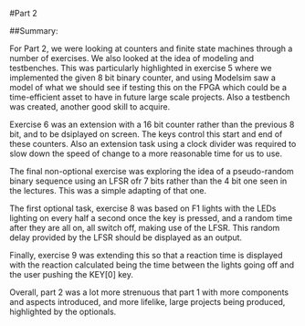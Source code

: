 #Part 2

##Summary:

For Part 2, we were looking at counters and finite state machines through a number of exercises. We also looked at the idea of modeling and testbenches. This was particularly highlighted in exercise 5 where we implemented the given 8 bit binary counter, and using Modelsim saw a model of what we should see if testing this on the FPGA which could be a time-efficient asset to have in future large scale projects. Also a testbench was created, another good skill to acquire.

Exercise 6 was an extension with a 16 bit counter rather than the previous 8 bit, and to be dsiplayed on screen. The keys control this start and end of these counters. Also an extension task using a clock divider was required to slow down the speed of change to a more reasonable time for us to use.

The final non-optional exercise was exploring the idea of a pseudo-random binary sequence using an LFSR ofr 7 bits rather than the 4 bit one seen in the lectures. This was a simple adapting of that one.

The first optional task, exercise 8 was based on F1 lights with the LEDs lighting on every half a second once the key is pressed, and a random time after they are all on, all switch off, making use of the LFSR. This random delay provided by the LFSR should be displayed as an output.

Finally, exercise 9 was extending this so that a reaction time is displayed with the reaction calculated being the time between the lights going off and the user pushing the KEY[0] key.

Overall, part 2 was a lot more strenuous that part 1 with more components and aspects introduced, and more lifelike, large projects being produced, highlighted by the optionals.
